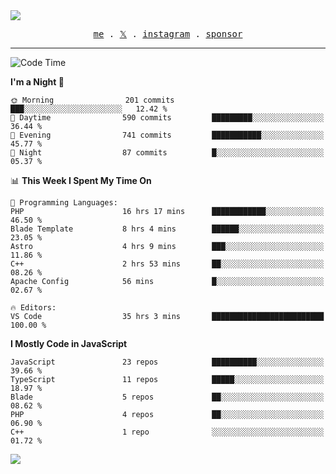 <img style="bottom: 800px;" src="https://imgur.com/rilHVxA.png"/>
<p align="center">
  <samp>
    <a href="https://fayln.com">me</a> .
    <!-- <a href="https://fayln.com/projects">projects</a> . -->
    <a href="https://go.fayln.com/twitter">𝕏</a> .
    <a href="https://go.fayln.com/instagram">instagram</a> .
<!--     <a href="https://go.fayln.com/polywork">polywork</a> . -->
    <a href="https://github.com/sponsors/faridhnzz">sponsor</a>
  </samp>
</p>

---
<!--START_SECTION:waka-->
![Code Time](http://img.shields.io/badge/Code%20Time-2%2C529%20hrs%2010%20mins-blue)

**I'm a Night 🦉** 

```text
🌞 Morning                201 commits         ███░░░░░░░░░░░░░░░░░░░░░░   12.42 % 
🌆 Daytime                590 commits         █████████░░░░░░░░░░░░░░░░   36.44 % 
🌃 Evening                741 commits         ███████████░░░░░░░░░░░░░░   45.77 % 
🌙 Night                  87 commits          █░░░░░░░░░░░░░░░░░░░░░░░░   05.37 % 
```


📊 **This Week I Spent My Time On** 

```text
💬 Programming Languages: 
PHP                      16 hrs 17 mins      ████████████░░░░░░░░░░░░░   46.50 % 
Blade Template           8 hrs 4 mins        ██████░░░░░░░░░░░░░░░░░░░   23.05 % 
Astro                    4 hrs 9 mins        ███░░░░░░░░░░░░░░░░░░░░░░   11.86 % 
C++                      2 hrs 53 mins       ██░░░░░░░░░░░░░░░░░░░░░░░   08.26 % 
Apache Config            56 mins             █░░░░░░░░░░░░░░░░░░░░░░░░   02.67 % 

🔥 Editors: 
VS Code                  35 hrs 3 mins       █████████████████████████   100.00 % 
```

**I Mostly Code in JavaScript** 

```text
JavaScript               23 repos            ██████████░░░░░░░░░░░░░░░   39.66 % 
TypeScript               11 repos            █████░░░░░░░░░░░░░░░░░░░░   18.97 % 
Blade                    5 repos             ██░░░░░░░░░░░░░░░░░░░░░░░   08.62 % 
PHP                      4 repos             ██░░░░░░░░░░░░░░░░░░░░░░░   06.90 % 
C++                      1 repo              ░░░░░░░░░░░░░░░░░░░░░░░░░   01.72 % 
```




<!--END_SECTION:waka-->

![](https://hit.yhype.me/github/profile?user_id=29797712)
